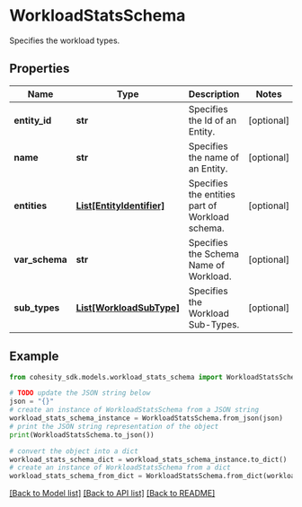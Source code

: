 # WorkloadStatsSchema

Specifies the workload types.

## Properties

Name | Type | Description | Notes
------------ | ------------- | ------------- | -------------
**entity_id** | **str** | Specifies the Id of an Entity. | [optional] 
**name** | **str** | Specifies the name of an Entity. | [optional] 
**entities** | [**List[EntityIdentifier]**](EntityIdentifier.md) | Specifies the entities part of Workload schema. | [optional] 
**var_schema** | **str** | Specifies the Schema Name of Workload. | [optional] 
**sub_types** | [**List[WorkloadSubType]**](WorkloadSubType.md) | Specifies the Workload Sub-Types. | [optional] 

## Example

```python
from cohesity_sdk.models.workload_stats_schema import WorkloadStatsSchema

# TODO update the JSON string below
json = "{}"
# create an instance of WorkloadStatsSchema from a JSON string
workload_stats_schema_instance = WorkloadStatsSchema.from_json(json)
# print the JSON string representation of the object
print(WorkloadStatsSchema.to_json())

# convert the object into a dict
workload_stats_schema_dict = workload_stats_schema_instance.to_dict()
# create an instance of WorkloadStatsSchema from a dict
workload_stats_schema_from_dict = WorkloadStatsSchema.from_dict(workload_stats_schema_dict)
```
[[Back to Model list]](../README.md#documentation-for-models) [[Back to API list]](../README.md#documentation-for-api-endpoints) [[Back to README]](../README.md)


